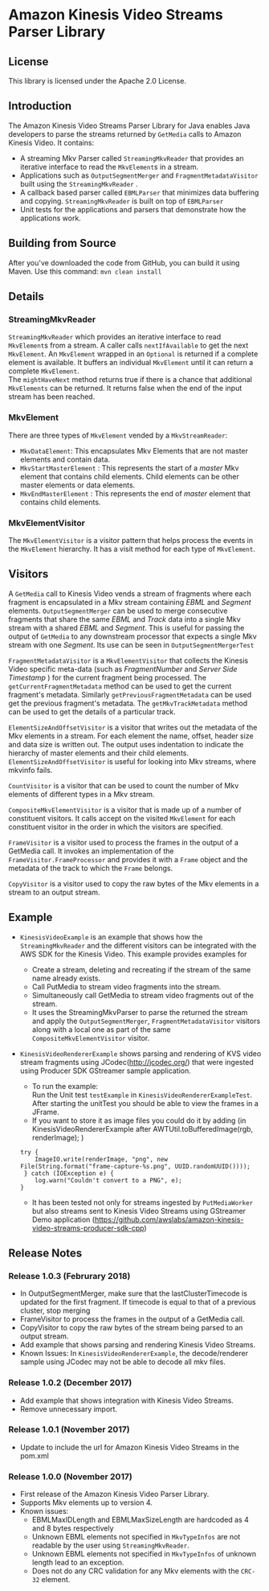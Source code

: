 # Amazon Kinesis Video Streams Parser Library 

## License

This library is licensed under the Apache 2.0 License. 

## Introduction
The Amazon Kinesis Video Streams Parser Library for Java enables Java developers to parse the streams returned by `GetMedia` calls to Amazon Kinesis Video. 
It contains:
* A streaming Mkv Parser called `StreamingMkvReader` that provides an iterative interface to read the `MkvElement`s in a stream.
* Applications such as `OutputSegmentMerger` and `FragmentMetadataVisitor` built using the `StreamingMkvReader` .
* A callback based parser called `EBMLParser` that minimizes data buffering and copying. `StreamingMkvReader` is built on top of `EBMLParser`
* Unit tests for the applications and parsers that demonstrate how the applications work.

## Building from Source
After you've downloaded the code from GitHub, you can build it using Maven. Use this command: `mvn clean install`


## Details
### StreamingMkvReader
`StreamingMkvReader` which provides an iterative interface to read `MkvElement`s from a stream.
A caller calls `nextIfAvailable` to get the next `MkvElement`. An `MkvElement` wrapped in an `Optional` is returned if a complete element is available.
It buffers an individual `MkvElement` until it can return a complete `MkvElement`.  
The `mightHaveNext` method returns true if there is a chance that additional `MkvElements` can be returned. 
It returns false when the end of the input stream has been reached.
 
### MkvElement
There are three types of `MkvElement` vended by a `MkvStreamReader`:
* `MkvDataElement`: This encapsulates Mkv Elements that are not master elements and contain data. 
* `MkvStartMasterElement` : This represents the start of a *master* Mkv element that contains child elements. Child elements can be other master elements or data elements.
* `MkvEndMasterElement` : This represents the end of *master* element that contains child elements.

### MkvElementVisitor
The `MkvElementVisitor` is a visitor pattern that helps process the events in the `MkvElement` hierarchy. It has a visit 
method for each type of `MkvElement`.

## Visitors
A `GetMedia` call to Kinesis Video vends a stream of fragments where each fragment is encapsulated in a Mkv stream containing *EBML* and *Segment* elements.
`OutputSegmentMerger` can be used to merge consecutive fragments that share the same *EBML* and *Track* data into a single Mkv stream with 
a shared *EBML* and *Segment*. This is useful for passing the output of `GetMedia` to any downstream processor that expects a single Mkv stream
with one *Segment*. Its use can be seen in `OutputSegmentMergerTest`

`FragmentMetadataVisitor` is a `MkvElementVisitor` that collects the Kinesis Video specific meta-data (such as *FragmentNumber* and *Server Side Timestamp* )
 for the current fragment being processed. The `getCurrentFragmentMetadata` method can be used to get the current fragment's metadata. Similarly 
`getPreviousFragmentMetadata` can be used get the previous fragment's metadata. The `getMkvTrackMetadata` method can be used to get
the details of a particular track.

`ElementSizeAndOffsetVisitor` is a visitor that writes out the metadata of the Mkv elements in a stream. For each element
 the name, offset, header size and data size is written out. The output uses indentation to indicate the hierarchy of master elements
 and their child elements. `ElementSizeAndOffsetVisitor` is useful for looking into Mkv streams, where mkvinfo fails.

`CountVisitor` is a visitor that can be used to count the number of Mkv elements of different types in a Mkv stream.

`CompositeMkvElementVisitor` is a visitor that is made up of a number of constituent visitors. It calls accept on the 
visited `MkvElement` for each constituent visitor in the order in which the visitors are specified.

`FrameVisitor` is a visitor used to process the frames in the output of a GetMedia call. It invokes an implementation of the
 `FrameVisitor.FrameProcessor` and provides it with a `Frame` object and the metadata of the track to which the `Frame` belongs.

`CopyVisitor` is a visitor used to copy the raw bytes of the Mkv elements in a stream to an output stream.

## Example
* `KinesisVideoExample` is an example that shows how the `StreamingMkvReader` and the different visitors can be integrated 
with the AWS SDK for the Kinesis Video. This example provides examples for

    * Create a stream, deleting and recreating if the stream of the same name already exists.
    * Call PutMedia to stream video fragments into the stream.
    * Simultaneously call GetMedia to stream video fragments out of the stream.
    * It uses the StreamingMkvParser to parse the returned the stream and apply the `OutputSegmentMerger`, `FragmentMetadataVisitor` visitors
 along with a local one as part of the same `CompositeMkvElementVisitor` visitor.
 
* `KinesisVideoRendererExample` shows parsing and rendering of KVS video stream fragments using JCodec(http://jcodec.org/) that were ingested using Producer SDK GStreamer sample application.
    * To run the example:    
      Run the Unit test `testExample` in `KinesisVideoRendererExampleTest`. After starting the unitTest you should be able to view the frames in a JFrame.
    * If you want to store it as image files you could do it by adding (in KinesisVideoRendererExample after AWTUtil.toBufferedImage(rgb, renderImage); )
 
    ```
    try {
        ImageIO.write(renderImage, "png", new File(String.format("frame-capture-%s.png", UUID.randomUUID())));
     } catch (IOException e) {
        log.warn("Couldn't convert to a PNG", e);
    }
    ``` 
    * It has been tested not only for streams ingested by `PutMediaWorker` but also streams sent to Kinesis Video Streams using GStreamer Demo application (https://github.com/awslabs/amazon-kinesis-video-streams-producer-sdk-cpp)    
 
## Release Notes
### Release 1.0.3 (Februrary 2018)
*  In OutputSegmentMerger, make sure that the lastClusterTimecode is updated for the first fragment.
If timecode is equal to that of a previous cluster, stop merging
* FrameVisitor to process the frames in the output of a GetMedia call.
* CopyVisitor to copy the raw bytes of the stream being parsed to an output stream.
* Add example that shows parsing and rendering Kinesis Video Streams.
* Known Issues:  In `KinesisVideoRendererExample`, the decode/renderer sample using JCodec may not be able to decode all mkv files.
   
### Release 1.0.2 (December 2017)
* Add example that shows integration with Kinesis Video Streams.
* Remove unnecessary import.

### Release 1.0.1 (November 2017)
* Update to include the url for Amazon Kinesis Video Streams in the pom.xml

### Release 1.0.0 (November 2017)
* First release of the Amazon Kinesis Video Parser Library.
* Supports Mkv elements up to version 4. 
* Known issues:
    * EBMLMaxIDLength and EBMLMaxSizeLength are hardcoded as 4 and 8 bytes respectively
    * Unknown EBML elements not specified in `MkvTypeInfos` are not readable by the user using `StreamingMkvReader`.
    * Unknown EBML elements not specified in `MkvTypeInfos` of unknown length lead to an exception.
    * Does not do any CRC validation for any Mkv elements with the `CRC-32` element. 
